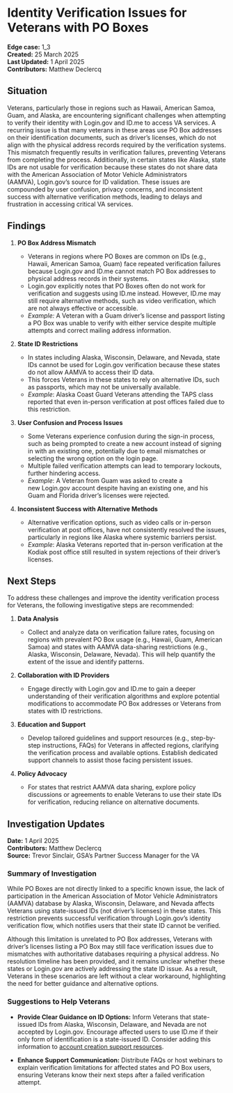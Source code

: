 # Identity Verification Issues for Veterans with PO Boxes 
**Edge case:** 1\_3  
**Created:** 25 March 2025  
**Last Updated:** 1 April 2025\
**Contributors:** Matthew Declercq  

## Situation
Veterans, particularly those in regions such as Hawaii, American Samoa, Guam, and Alaska, are encountering significant challenges when attempting to verify their identity with Login.gov and ID.me to access VA services. A recurring issue is that many veterans in these areas use PO Box addresses on their identification documents, such as driver’s licenses, which do not align with the physical address records required by the verification systems. This mismatch frequently results in verification failures, preventing Veterans from completing the process. Additionally, in certain states like Alaska, state IDs are not usable for verification because these states do not share data with the American Association of Motor Vehicle Administrators (AAMVA), Login.gov’s source for ID validation. These issues are compounded by user confusion, privacy concerns, and inconsistent success with alternative verification methods, leading to delays and frustration in accessing critical VA services.

## Findings
1. **PO Box Address Mismatch**
   - Veterans in regions where PO Boxes are common on IDs (e.g., Hawaii, American Samoa, Guam) face repeated verification failures because Login.gov and ID.me cannot match PO Box addresses to physical address records in their systems.
   - Login.gov explicitly notes that PO Boxes often do not work for verification and suggests using ID.me instead. However, ID.me may still require alternative methods, such as video verification, which are not always effective or accessible.
   - *Example:* A Veteran with a Guam driver’s license and passport listing a PO Box was unable to verify with either service despite multiple attempts and correct mailing address information.

2. **State ID Restrictions**
   - In states including Alaska, Wisconsin, Delaware, and Nevada, state IDs cannot be used for Login.gov verification because these states do not allow AAMVA to access their ID data.
   - This forces Veterans in these states to rely on alternative IDs, such as passports, which may not be universally available.
   - *Example*: Alaska Coast Guard Veterans attending the TAPS class reported that even in-person verification at post offices failed due to this restriction.
  
3. **User Confusion and Process Issues**
   - Some Veterans experience confusion during the sign-in process, such as being prompted to create a new account instead of signing in with an existing one, potentially due to email mismatches or selecting the wrong option on the login page.
   - Multiple failed verification attempts can lead to temporary lockouts, further hindering access.
   - *Example*: A Veteran from Guam was asked to create a new Login.gov account despite having an existing one, and his Guam and Florida driver’s licenses were rejected.

4. **Inconsistent Success with Alternative Methods**
   - Alternative verification options, such as video calls or in-person verification at post offices, have not consistently resolved the issues, particularly in regions like Alaska where systemic barriers persist.
   - *Example*: Alaska Veterans reported that in-person verification at the Kodiak post office still resulted in system rejections of their driver’s licenses.

## Next Steps
To address these challenges and improve the identity verification process for Veterans, the following investigative steps are recommended:

1. **Data Analysis**
   - Collect and analyze data on verification failure rates, focusing on regions with prevalent PO Box usage (e.g., Hawaii, Guam, American Samoa) and states with AAMVA data-sharing restrictions (e.g., Alaska, Wisconsin, Delaware, Nevada). This will help quantify the extent of the issue and identify patterns.

3. **Collaboration with ID Providers**
   - Engage directly with Login.gov and ID.me to gain a deeper understanding of their verification algorithms and explore potential modifications to accommodate PO Box addresses or Veterans from states with ID restrictions.

4. **Education and Support**
   - Develop tailored guidelines and support resources (e.g., step-by-step instructions, FAQs) for Veterans in affected regions, clarifying the verification process and available options. Establish dedicated support channels to assist those facing persistent issues.

5. **Policy Advocacy**
   - For states that restrict AAMVA data sharing, explore policy discussions or agreements to enable Veterans to use their state IDs for verification, reducing reliance on alternative documents.

## Investigation Updates
**Date:** 1 April 2025  
**Contributors:** Matthew Declercq\
**Source:** Trevor Sinclair, GSA’s Partner Success Manager for the VA

### Summary of Investigation

While PO Boxes are not directly linked to a specific known issue, the lack of participation in the American Association of Motor Vehicle Administrators (AAMVA) database by Alaska, Wisconsin, Delaware, and Nevada affects Veterans using state-issued IDs (not driver’s licenses) in these states. This restriction prevents successful verification through Login.gov’s identity verification flow, which notifies users that their state ID cannot be verified. 

Although this limitation is unrelated to PO Box addresses, Veterans with driver’s licenses listing a PO Box may still face verification issues due to mismatches with authoritative databases requiring a physical address. No resolution timeline has been provided, and it remains unclear whether these states or Login.gov are actively addressing the state ID issue. As a result, Veterans in these scenarios are left without a clear workaround, highlighting the need for better guidance and alternative options.

### Suggestions to Help Veterans

- **Provide Clear Guidance on ID Options:** Inform Veterans that state-issued IDs from Alaska, Wisconsin, Delaware, and Nevada are not accepted by Login.gov. Encourage affected users to use ID.me if their only form of identification is a state-issued ID. Consider adding this information to [account creation support resources](https://www.va.gov/resources/creating-an-account-for-vagov/#:~:text=2025%2C%20keep%20reading.-,Choosing,-your%20account). 

- **Enhance Support Communication:** Distribute FAQs or host webinars to explain verification limitations for affected states and PO Box users, ensuring Veterans know their next steps after a failed verification attempt.



